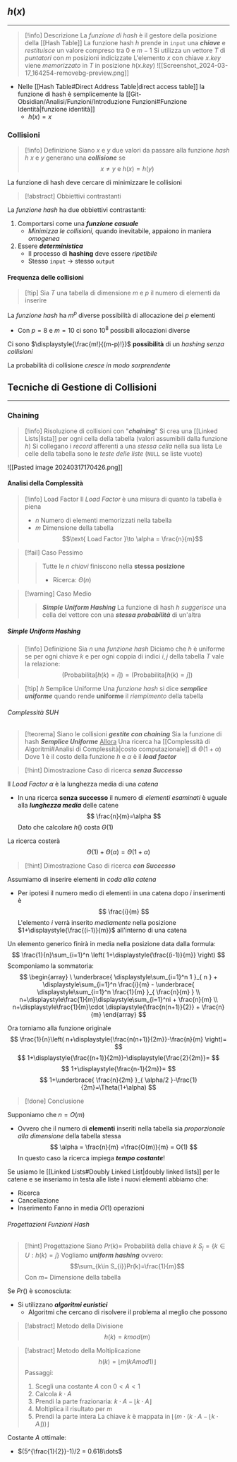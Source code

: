## $h(x)$
---
>[!info] Descrizione
>La *funzione di hash* è il gestore della posizione della [[Hash Table]]
>La funzione hash $h$ prende in `input` una ***chiave*** e *restituisce* un valore compreso tra $0$ e $m-1$
>Si utilizza un vettore $T$ di *puntatori* con $m$ posizioni indicizzate
>L'elemento $x$ con chiave $x.key$ viene *memorizzato* in $T$ in posizione $h(x.key)$
![[Screenshot_2024-03-17_164254-removebg-preview.png]]

- Nelle [[Hash Table#Direct Address Table|direct access table]] la funzione di hash è semplicemente la [[Git-Obsidian/Analisi/Funzioni/Introduzione Funzioni#Funzione Identità|funzione identità]]
	- $h(x) = x$

### Collisioni
>[!info] Definizione
>Siano $x$ e $y$ due valori da passare alla funzione *hash* $h$
>$x$ e $y$ generano una ***collisione*** se
>$$x\neq y \text{ e } h(x) = h(y)$$ 

La funzione di hash deve cercare di minimizzare le collisioni

>[!abstract] Obbiettivi contrastanti

La *funzione hash* ha due obbiettivi contrastanti:
1. Comportarsi come una ***funzione casuale***
	- *Minimizza le collisioni*, quando inevitabile, appaiono in maniera *omogenea*
2. Essere ***deterministica***
	- Il processo di **hashing** deve essere *ripetibile*
	- Stesso `input` $\to$ stesso `output`

#### Frequenza delle collisioni
>[!tip] Sia $T$ una tabella di dimensione $m$ e $p$ il numero di elementi da inserire

La *funzione hash* ha $m^p$ diverse possibilità di allocazione dei $p$ elementi
- Con $p=8$ e $m=10$ ci sono $10^8$ possibili allocazioni diverse

Ci sono $\displaystyle{\frac{m!}{(m-p)!}}$ **possibilità** di un *hashing senza collisioni*

La probabilità di collisione *cresce in modo sorprendente*

## Tecniche di Gestione di Collisioni
---
### Chaining
>[!info] Risoluzione di collisioni con "***chaining***"
>Si crea una [[Linked Lists|lista]] per ogni cella della tabella (valori assumibili dalla funzione $h$)
>Si collegano i *record* afferenti a una *stessa cella* nella sua lista
>Le celle della tabella sono le *teste delle liste* (`NULL` se liste vuote)

![[Pasted image 20240317170426.png]]
#### Analisi della Complessità
>[!info] Load Factor
>Il *Load Factor* è una misura di quanto la tabella è piena
>- $n$ Numero di elementi memorizzati nella tabella
>- $m$ Dimensione della tabella
>$$\text{ Load Factor }\to \alpha = \frac{n}{m}$$
>

>[!fail] Caso Pessimo
>>Tutte le $n$ *chiavi* finiscono nella **stessa posizione**
>>- Ricerca: $\Theta(n)$


>[!warning] Caso Medio
>>***Simple Uniform Hashing***
>>La funzione di hash $h$ *suggerisce* una cella del vettore con una ***stessa probabilità*** di un'altra

##### Simple Uniform Hashing
>[!info] Definizione
>Sia $n$ una *funzione hash*
>Diciamo che $h$ è uniforme se per ogni chiave $k$ e per ogni coppia di indici $i,j$ della tabella $T$ vale la relazione:
>$$(\text{Probabilita}[h(k)=i])=(\text{Probabilita}[h(k)=j])$$

>[!tip] $h$ Semplice Uniforme
>Una *funzione hash* si dice ***semplice uniforme*** quando rende **uniforme** il *riempimento* della tabella

###### Complessità SUH
>[!teorema]
>Siano le collisioni ***gestite con chaining***
>Sia la funzione di hash ***Semplice Uniforme***
><u>Allora</u>
>Una ricerca ha [[Complessità di Algoritmi#Analisi di Complessità|costo computazionale]] di $\Theta(1+\alpha)$
>Dove $1$ è il costo della funzione $h$ e $\alpha$ è il ***load factor***

>[!hint] Dimostrazione
>Caso di ricerca ***senza Successo***

Il *Load Factor* $\alpha$ è la lunghezza media di una *catena*
- In una ricerca **senza successo** il numero di *elementi esaminati* è uguale alla ***lunghezza media*** delle catene
$$
\frac{n}{m}=\alpha
$$
Dato che calcolare $h()$ costa $\Theta(1)$

La ricerca costerà
$$
\Theta(1)+\Theta(\alpha) = \Theta(1+\alpha)
$$

>[!hint] Dimostrazione
>Caso di ricerca ***con Successo***

Assumiamo di inserire elementi in *coda alla catena*
- Per ipotesi il numero medio di elementi in una catena dopo $i$ inserimenti è
$$
\frac{i}{m}
$$
L'elemento $i$ verrà inserito *mediamente* nella posizione $1+\displaystyle{\frac{(i-1)}{m}}$ all'interno di una catena

Un elemento generico finirà in media nella posizione data dalla formula:
$$
\frac{1}{n}\sum_{i=1}^n \left( 1+\displaystyle{\frac{(i-1)}{m}} \right)
$$
Scomponiamo la sommatoria:
$$
\begin{array}
\ \underbrace{ \displaystyle\sum_{i=1}^n 1 }_{ n } + \displaystyle\sum_{i=1}^n \frac{i}{m} - \underbrace{ \displaystyle\sum_{i=1}^n \frac{1}{m} }_{ \frac{n}{m} } \\
n+\displaystyle\frac{1}{m}\displaystyle\sum_{i=1}^ni + \frac{n}{m} \\
n+\displaystyle\frac{1}{m}\cdot \displaystyle{\frac{n(n+1)}{2}} + \frac{n}{m} 
\end{array}
$$

Ora torniamo alla funzione originale
$$
\frac{1}{n}\left( n+\displaystyle{\frac{n(n+1)}{2m}}-\frac{n}{m} \right)=
$$
$$
1+\displaystyle{\frac{(n+1)}{2m}}-\displaystyle{\frac{2}{2m}}=
$$
$$
1+\displaystyle{\frac{n-1}{2m}}=
$$
$$
1+\underbrace{ \frac{n}{2m} }_{ \alpha/2 }-\frac{1}{2m}=\Theta(1+\alpha)
$$
>[!done] Conclusione

Supponiamo che $n=O(m)$
- Ovvero che il numero di **elementi** inseriti nella tabella sia *proporzionale alla dimensione* della tabella stessa
$$
\alpha = \frac{n}{m} =\frac{O(m)}{m} = O(1)
$$
In questo caso la ricerca impiega ***tempo costante***!

Se usiamo le [[Linked Lists#Doubly Linked List|doubly linked lists]] per le catene e se inseriamo in testa alle liste i nuovi elementi abbiamo che:
- Ricerca
- Cancellazione
- Inserimento
Fanno in media $O(1)$ operazioni

###### Progettazioni Funzioni Hash
>[!hint] Progettazione
>Siano $Pr(k)=$ Probabilità della chiave $k$
>$S_{j}=\{ k\in U :h(k)=j\}$
>Vogliamo ***uniform hashing*** ovvero:
>$$\sum_{k\in S_{i}}Pr(k)=\frac{1}{m}$$
>Con $m =$ Dimensione della tabella

Se $Pr()$ è sconosciuta:
- Si utilizzano ***algoritmi euristici***
	- Algoritmi che cercano di risolvere il problema al meglio che possono

>[!abstract] Metodo della Divisione
>$$h(k)=k mod(m)$$

>[!abstract] Metodo della Moltiplicazione
>$$h(k)=\lfloor m(kA mod1)\rfloor$$
>Passaggi:
>1. Scegli una costante $A$ con $0<A<1$
>2. Calcola $k\cdot A$
>3. Prendi la parte frazionaria: $k\cdot A-\lfloor k\cdot A\rfloor$
>4. Moltiplica il risultato per $m$
>5. Prendi la parte intera
>La chiave $k$ è mappata in $\lfloor(m\cdot(k\cdot A-\lfloor k\cdot A\rfloor))\rfloor$

Costante $A$ ottimale:
- $(5^{\frac{1}{2}}-1)/2 = 0.618\dots$